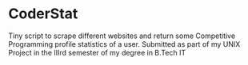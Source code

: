 # CoderStat
Tiny script to scrape different websites and return some Competitive Programming profile statistics of a user. Submitted as part of my UNIX Project in the IIIrd semester of my degree in B.Tech IT
